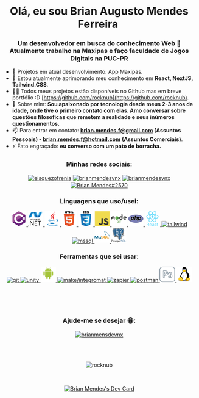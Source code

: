 <h1 align="center">
	Olá, eu sou Brian Augusto Mendes Ferreira
	<a
		href="https://github.com/rocknub/"
		style="pointer-events: none; cursor: default">
		<img
			src="https://readme-typing-svg.herokuapp.com?font=Montserrat&size=25&duration=2500&pause=99999999999999&color=971ECA&background=EEFF5E00&vCenter=true&multiline=true&width=435&lines=e+sejam+bem+vindos+ao+meu+git!+%5E-%5E"
			alt="" />
	</a>
</h1>

<h3 align="center">
	Um desenvolvedor em busca do conhecimento Web 💜 <br />
	Atualmente trabalho na Maxipas e faço faculdade de Jogos Digitais na PUC-PR
</h3>

- 🔭 Projetos em atual desenvolvimento: App Maxipas. 
- 🌱 Estou atualmente aprimorando meu conhecimento em **React, NextJS, Tailwind.CSS**. 
- 👨‍💻 Todos meus projetos estão disponíveis no Github mas em breve portfólio :D [https://github.com/rocknub](https://github.com/rocknub). 
- 💬 Sobre mim: **Sou apaixonado por tecnologia desde meus 2-3 anos de idade, onde tive o primeiro contato com elas. Amo conversar sobre questões filosóficas que remetem a realidade e seus inúmeros questionamentos.**
- 📫 Para entrar em contato: **brian.mendes.f@gmail.com (Assuntos Pessoais) - brian.mendes.f@hotmail.com (Assuntos Comerciais)**. 
- ⚡ Fato engraçado: **eu converso com um pato de borracha.**

<h3 align="center">Minhas redes sociais:</h3>
<p align="center">
	<a href="https://twitter.com/planktondochaos" target="_blank"
		><img
			align="center"
			src="https://raw.githubusercontent.com/rahuldkjain/github-profile-readme-generator/master/src/images/icons/Social/twitter.svg"
			alt="eisquezofrenia"
			height="30"
			width="40"
	/></a>
	<a href="https://fb.com/brianmendesvnx" target="_blank"
		><img
			align="center"
			src="https://raw.githubusercontent.com/rahuldkjain/github-profile-readme-generator/master/src/images/icons/Social/facebook.svg"
			alt="brianmendesvnx"
			height="30"
			width="40"
	/></a>
	<a href="https://instagram.com/brianmendesvnx" target="_blank"
		><img
			align="center"
			src="https://raw.githubusercontent.com/rahuldkjain/github-profile-readme-generator/master/src/images/icons/Social/instagram.svg"
			alt="brianmendesvnx"
			height="30"
			width="40"
	/></a>
	<a href="https://discord.gg/Brian Mendes#2570" target="_blank"
		><img
			align="center"
			src="https://raw.githubusercontent.com/rahuldkjain/github-profile-readme-generator/master/src/images/icons/Social/discord.svg"
			alt="Brian Mendes#2570"
			height="30"
			width="40"
	/></a>
</p>

<h3 align="center">Linguagens que uso/usei:</h3>
<p align="center">
	<a href="https://www.w3schools.com/cs/" target="_blank" rel="noreferrer">
		<img
			src="https://raw.githubusercontent.com/devicons/devicon/master/icons/csharp/csharp-original.svg"
			alt="csharp"
			width="40"
			height="40" />
	</a>
	<a href="https://dotnet.microsoft.com/" target="_blank" rel="noreferrer">
		<img
			src="https://raw.githubusercontent.com/devicons/devicon/master/icons/dot-net/dot-net-original-wordmark.svg"
			alt="dotnet"
			width="40"
			height="40" />
	</a>
    	<a href="https://www.java.com" target="_blank" rel="noreferrer">
		<img
			src="https://raw.githubusercontent.com/devicons/devicon/master/icons/java/java-original.svg"
			alt="java"
			width="40"
			height="40" />
	</a>
	<a href="https://www.w3.org/html/" target="_blank" rel="noreferrer">
		<img
			src="https://raw.githubusercontent.com/devicons/devicon/master/icons/html5/html5-original-wordmark.svg"
			alt="html5"
			width="40"
			height="40" />
	</a>
	<a href="https://www.w3schools.com/css/" target="_blank" rel="noreferrer">
		<img
			src="https://raw.githubusercontent.com/devicons/devicon/master/icons/css3/css3-original-wordmark.svg"
			alt="css3"
			width="40"
			height="40" />
	</a>
	<a
		href="https://developer.mozilla.org/en-US/docs/Web/JavaScript"
		target="_blank"
		rel="noreferrer">
		<img
			src="https://raw.githubusercontent.com/devicons/devicon/master/icons/javascript/javascript-original.svg"
			alt="javascript"
			width="40"
			height="40" />
	</a>
    <a href="https://nodejs.org" target="_blank" rel="noreferrer">
		<img
			src="https://raw.githubusercontent.com/devicons/devicon/master/icons/nodejs/nodejs-original-wordmark.svg"
			alt="nodejs"
			width="40"
			height="40" />
	</a>
	<a href="https://www.php.net" target="_blank" rel="noreferrer">
		<img
			src="https://raw.githubusercontent.com/devicons/devicon/master/icons/php/php-original.svg"
			alt="php"
			width="40"
			height="40" />
	</a>
    <a href="https://reactjs.org/" target="_blank" rel="noreferrer">
		<img
			src="https://raw.githubusercontent.com/devicons/devicon/master/icons/react/react-original-wordmark.svg"
			alt="react"
			width="40"
			height="40" />
	</a>
	<a href="https://tailwindcss.com/" target="_blank" rel="noreferrer">
		<img
			src="https://www.vectorlogo.zone/logos/tailwindcss/tailwindcss-icon.svg"
			alt="tailwind"
			width="40"
			height="40" />
	</a>
	<a
		href="https://www.microsoft.com/en-us/sql-server"
		target="_blank"
		rel="noreferrer">
		<img
			src="https://www.svgrepo.com/show/303229/microsoft-sql-server-logo.svg"
			alt="mssql"
			width="40"
			height="40" />
	</a>
	<a href="https://www.mysql.com/" target="_blank" rel="noreferrer">
		<img
			src="https://raw.githubusercontent.com/devicons/devicon/master/icons/mysql/mysql-original-wordmark.svg"
			alt="mysql"
			width="40"
			height="40" />
	</a>
	<a href="https://www.postgresql.org" target="_blank" rel="noreferrer">
		<img
			src="https://raw.githubusercontent.com/devicons/devicon/master/icons/postgresql/postgresql-original-wordmark.svg"
			alt="postgresql"
			width="40"
			height="40" />
	</a>
</p>

<h3 align="center">Ferramentas que sei usar:</h3>
<p align="center">
	<a href="https://git-scm.com/" target="_blank" rel="noreferrer">
		<img
			src="https://www.vectorlogo.zone/logos/git-scm/git-scm-icon.svg"
			alt="git"
			width="40"
			height="40" />
	</a>
	<a href="https://unity.com/" target="_blank" rel="noreferrer">
		<img
			src="https://www.vectorlogo.zone/logos/unity3d/unity3d-icon.svg"
			alt="unity"
			width="40"
			height="40" />
	</a>
	<a href="https://developer.android.com" target="_blank" rel="noreferrer">
		<img
			src="https://raw.githubusercontent.com/devicons/devicon/master/icons/android/android-original-wordmark.svg"
			alt="android"
			width="40"
			height="40" />
	</a>
    <a href="https://make.com/en" target="_blank" rel="noreferrer">
		<img
		     src="https://cdn.make.com/img/make/make_app_white_logo.png"
		     alt="make/integromat"
		     width="40"
		     height"40" />
	</a>
    	<a href="https://zapier.com" target="_blank" rel="noreferrer">
		<img
			src="https://www.vectorlogo.zone/logos/zapier/zapier-icon.svg"
			alt="zapier"
			width="40"
			height="40" />
	</a>
    	<a href="https://postman.com" target="_blank" rel="noreferrer">
		<img
			src="https://www.vectorlogo.zone/logos/getpostman/getpostman-icon.svg"
			alt="postman"
			width="40"
			height="40" />
	</a>
    	<a href="https://www.photoshop.com/en" target="_blank" rel="noreferrer">
		<img
			src="https://raw.githubusercontent.com/devicons/devicon/master/icons/photoshop/photoshop-line.svg"
			alt="photoshop"
			width="40"
			height="40" />
	</a>
    	<a href="https://www.linux.org/" target="_blank" rel="noreferrer">
		<img
			src="https://raw.githubusercontent.com/devicons/devicon/master/icons/linux/linux-original.svg"
			alt="linux"
			width="40"
			height="40" />
	</a>
</p>

<br><br><br>

<h3 align="center">Ajude-me se desejar 😁:</h3>
<p align="center">
	<a href="https://www.buymeacoffee.com/brianmendesvnx" target="_blank" rel="noreferrer">
		<img
			align="center"
			src="https://cdn.buymeacoffee.com/buttons/v2/default-yellow.png"
			height="66"
			width="241"
			alt="brianmensdevnx "
	/></a>
</p>
<br /><br />

<p align="center">
	<img
		align="center"
		src="https://github-readme-stats.vercel.app/api/top-langs?username=rocknub&show_icons=true&theme=synthwave&title_color=c900cc&text_color=ffffff&bg_color=000000&locale=en&layout=compact"
		alt="rocknub" />
</p>
<br>
<p align="center">
	<a href="https://app.daily.dev/brianmendesvnx"><img src="https://api.daily.dev/devcards/v2/F389WoVvvcCg2hXSFqOEg.png?type=default&r=mxc" width="356" alt="Brian Mendes's Dev Card"/></a>
</p>
